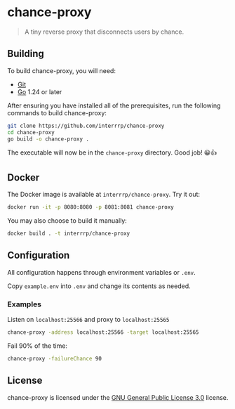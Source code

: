# chance-proxy

> A tiny reverse proxy that disconnects users by chance.

## Building

To build chance-proxy, you will need:

- [Git](https://git-scm.com)
- [Go](https://go.dev) 1.24 or later

After ensuring you have installed all of the prerequisites, run the following commands to build chance-proxy:

```sh
git clone https://github.com/interrrp/chance-proxy
cd chance-proxy
go build -o chance-proxy .
```

The executable will now be in the `chance-proxy` directory. Good job! 😀👍

## Docker

The Docker image is available at `interrrp/chance-proxy`. Try it out:

```sh
docker run -it -p 8080:8080 -p 8081:8081 chance-proxy
```

You may also choose to build it manually:

```sh
docker build . -t interrrp/chance-proxy
```

## Configuration

All configuration happens through environment variables or `.env`.

Copy `example.env` into `.env` and change its contents as needed.

### Examples

Listen on `localhost:25566` and proxy to `localhost:25565`

```sh
chance-proxy -address localhost:25566 -target localhost:25565
```

Fail 90% of the time:

```sh
chance-proxy -failureChance 90
```

## License

chance-proxy is licensed under the [GNU General Public License 3.0](./LICENSE) license.
